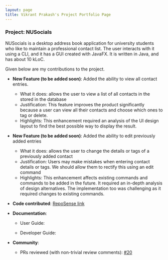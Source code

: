 ```yaml
---
layout: page
title: Vikrant Prakash's Project Portfolio Page
---
```


### Project: NUSocials

NUSocials is a desktop address book application for university students who like to maintain a professional contact list. The user interacts with it using a CLI, and it has a GUI created with JavaFX. It is written in Java, and has about 10 kLoC.

Given below are my contributions to the project.

* **New Feature (to be added soon)**: Added the ability to view all contact entries.
    * What it does: allows the user to view a list of all contacts in the stored in the database
    * Justification: This feature improves the product significantly because a user can view all their contacts and choose which ones to tag or delete.
    * Highlights: This enhancement required an analysis of the UI design layout to find the best possible way to display the result.

* **New Feature (to be added soon)**: Added the ability to edit previously added entries
    * What it does: allows the user to change the details or tags of a previously added contact
    * Justification:  Users may make mistakes when entering contact details or tags. We should allow them to rectify this using an edit command
    * Highlights: This enhancement affects existing commands and commands to be added in the future. It required an in-depth analysis of design alternatives. The implementation too was challenging as it required changes to existing commands.

* **Code contributed**: [RepoSense link]()

* **Documentation**:
    * User Guide:

    * Developer Guide:

* **Community**:
  * PRs reviewed (with non-trivial review comments): [\#20]()
